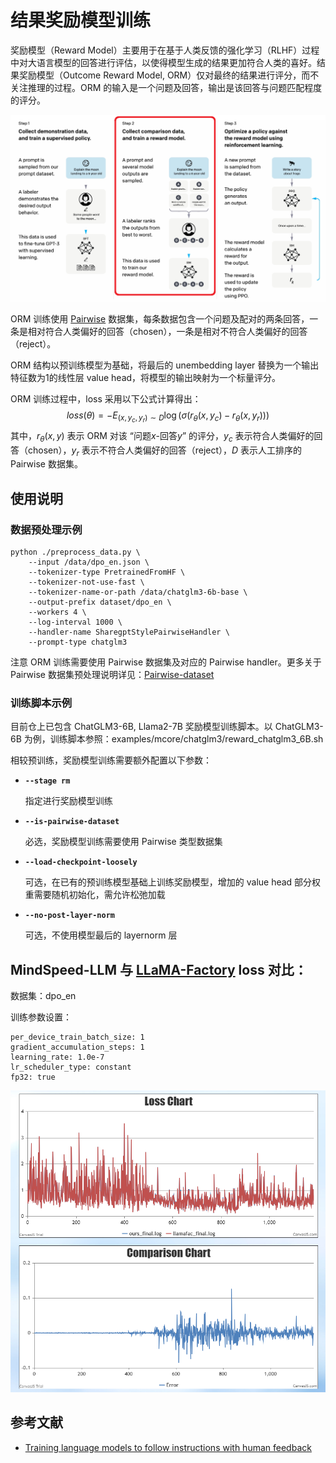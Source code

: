 # 结果奖励模型训练

奖励模型（Reward Model）主要用于在基于人类反馈的强化学习（RLHF）过程中对大语言模型的回答进行评估，以使得模型生成的结果更加符合人类的喜好。结果奖励模型（Outcome Reward Model, ORM）仅对最终的结果进行评分，而不关注推理的过程。ORM 的输入是一个问题及回答，输出是该回答与问题匹配程度的评分。

![](../../sources/images/reward_model/rm_in_rlhf.png)

ORM 训练使用 [Pairwise](./pairwise_dataset.md) 数据集，每条数据包含一个问题及配对的两条回答，一条是相对符合人类偏好的回答（chosen），一条是相对不符合人类偏好的回答（reject）。

ORM 结构以预训练模型为基础，将最后的 unembedding layer 替换为一个输出特征数为1的线性层 value head，将模型的输出映射为一个标量评分。

ORM 训练过程中，loss 采用以下公式计算得出：
$$
loss(\theta) = -E_{(x, y_c, y_r) \sim D} \log(\sigma(r_\theta(x, y_c) - r_\theta(x, y_r)))
$$
其中，$r_\theta(x,y)$ 表示 ORM 对该 “问题$x$-回答$y$” 的评分，$y_c$ 表示符合人类偏好的回答（chosen），$y_r$ 表示不符合人类偏好的回答（reject），$D$ 表示人工排序的 Pairwise 数据集。

## 使用说明

### 数据预处理示例

```shell
python ./preprocess_data.py \
    --input /data/dpo_en.json \
    --tokenizer-type PretrainedFromHF \
    --tokenizer-not-use-fast \
    --tokenizer-name-or-path /data/chatglm3-6b-base \
    --output-prefix dataset/dpo_en \
    --workers 4 \
    --log-interval 1000 \
    --handler-name SharegptStylePairwiseHandler \
    --prompt-type chatglm3 
```

注意 ORM 训练需要使用 Pairwise 数据集及对应的 Pairwise handler。更多关于 Pairwise 数据集预处理说明详见：[Pairwise-dataset](./pairwise_dataset.md)

### 训练脚本示例

目前仓上已包含 ChatGLM3-6B, Llama2-7B 奖励模型训练脚本。以 ChatGLM3-6B 为例，训练脚本参照：examples/mcore/chatglm3/reward_chatglm3_6B.sh

相较预训练，奖励模型训练需要额外配置以下参数：

- **`--stage rm`**

  指定进行奖励模型训练

- **`--is-pairwise-dataset`**

  必选，奖励模型训练需要使用 Pairwise 类型数据集

- **`--load-checkpoint-loosely`**

  可选，在已有的预训练模型基础上训练奖励模型，增加的 value head 部分权重需要随机初始化，需允许松弛加载

- **`--no-post-layer-norm`**

  可选，不使用模型最后的 layernorm 层

## **MindSpeed-LLM  与 <a href="https://github.com/hiyouga/LLaMA-Factory/tree/main">LLaMA-Factory</a> loss 对比**：

数据集：dpo_en

训练参数设置：
```
per_device_train_batch_size: 1
gradient_accumulation_steps: 1
learning_rate: 1.0e-7
lr_scheduler_type: constant
fp32: true
```

![alt text](../../sources/images/reward_model/rm_chatglm3_loss_compare.png)

## 参考文献

- [Training language models to follow instructions with human feedback](https://arxiv.org/abs/2203.02155)